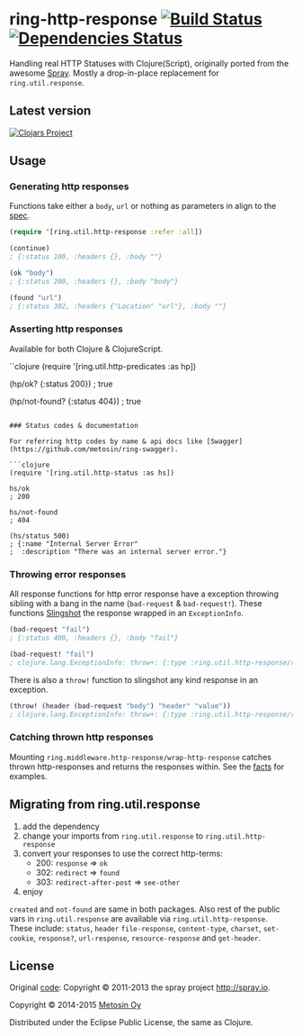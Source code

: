 # ring-http-response [![Build Status](https://travis-ci.org/metosin/ring-http-response.png?branch=master)](https://travis-ci.org/metosin/ring-http-response) [![Dependencies Status](http://jarkeeper.com/metosin/ring-http-response/status.png)](http://jarkeeper.com/metosin/ring-http-response)

Handling real HTTP Statuses with Clojure(Script), originally ported from the awesome [Spray](http://spray.io/).
Mostly a drop-in-place replacement for `ring.util.response`.

## Latest version

[![Clojars Project](http://clojars.org/metosin/ring-http-response/latest-version.svg)](http://clojars.org/metosin/ring-http-response)

## Usage

### Generating http responses

Functions take either a `body`, `url` or nothing as parameters in align to the [spec](http://www.w3.org/Protocols/rfc2616/rfc2616-sec10.html).

```clojure
(require '[ring.util.http-response :refer :all])

(continue)
; {:status 100, :headers {}, :body ""}

(ok "body")
; {:status 200, :headers {}, :body "body"}

(found "url")
; {:status 302, :headers {"Location" "url"}, :body ""}
```

### Asserting http responses

Available for both Clojure & ClojureScript.

``clojure
(require '[ring.util.http-predicates :as hp])

(hp/ok? {:status 200})
; true

(hp/not-found? {:status 404})
; true
```

### Status codes & documentation

For referring http codes by name & api docs like [Swagger](https://github.com/metosin/ring-swagger).

```clojure
(require '[ring.util.http-status :as hs])

hs/ok
; 200

hs/not-found
; 404

(hs/status 500)
; {:name "Internal Server Error"
;  :description "There was an internal server error."}
```

### Throwing error responses

All response functions for http error response have a exception throwing sibling with a bang in the name
(`bad-request` & `bad-request!`). These functions [Slingshot](https://github.com/scgilardi/slingshot) the
response wrapped in an `ExceptionInfo`.

```clojure
(bad-request "fail")
; {:status 400, :headers {}, :body "fail"}

(bad-request! "fail")
; clojure.lang.ExceptionInfo: throw+: {:type :ring.util.http-response/response, :response {:status 400, :headers {}, :body "fail"}}
```

There is also a `throw!` function to slingshot any kind response in an exception.

```clojure
(throw! (header (bad-request "body") "header" "value"))
; clojure.lang.ExceptionInfo: throw+: {:type :ring.util.http-response/response, :response {:status 400, :headers {"header" "value"}, :body "body"}}
```

### Catching thrown http responses

Mounting `ring.middleware.http-response/wrap-http-response` catches thrown http-responses and returns the responses within.
See the [facts](https://github.com/metosin/ring-http-response/blob/master/test/ring/middleware/http_response_test.clj) for examples.

## Migrating from ring.util.response
1. add the dependency
2. change your imports from `ring.util.response` to `ring.util.http-response`
3. convert your responses to use the correct http-terms:
   - 200: `response` => `ok`
   - 302: `redirect` => `found`
   - 303: `redirect-after-post` => `see-other`
4. enjoy

`created` and `not-found` are same in both packages. Also rest of the public vars in `ring.util.response` are available via `ring.util.http-response`.
These include: `status`, `header` `file-response`, `content-type`, `charset`, `set-cookie`,
`response?`, `url-response`, `resource-response` and `get-header`.

## License
Original [code](https://github.com/spray/spray/blob/master/spray-http/src/main/scala/spray/http/StatusCode.scala): Copyright © 2011-2013 the spray project <http://spray.io>.

Copyright © 2014-2015 [Metosin Oy](http://www.metosin.fi)

Distributed under the Eclipse Public License, the same as Clojure.
